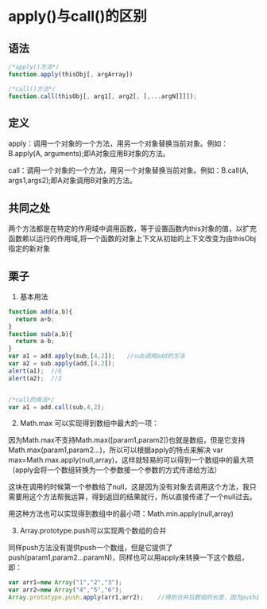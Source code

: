 # apply()与call()的区别

## 语法
```js
/*apply()方法*/
function.apply(thisObj[, argArray])

/*call()方法*/
function.call(thisObj[, arg1[, arg2[, [,...argN]]]]);
```

## 定义

apply：调用一个对象的一个方法，用另一个对象替换当前对象。例如：B.apply(A, arguments);即A对象应用B对象的方法。

call：调用一个对象的一个方法，用另一个对象替换当前对象。例如：B.call(A, args1,args2);即A对象调用B对象的方法。

## 共同之处

两个方法都是在特定的作用域中调用函数，等于设置函数内this对象的值，以扩充函数赖以运行的作用域,将一个函数的对象上下文从初始的上下文改变为由thisObj指定的新对象

## 栗子

1. 基本用法
```js
function add(a,b){
  return a+b;
}
function sub(a,b){
  return a-b;
}
var a1 = add.apply(sub,[4,2]);　　//sub调用add的方法
var a2 = sub.apply(add,[4,2]);
alert(a1);  //6
alert(a2);  //2


/*call的用法*/
var a1 = add.call(sub,4,2);
```

2. Math.max 可以实现得到数组中最大的一项：

因为Math.max不支持Math.max([param1,param2])也就是数组，但是它支持Math.max(param1,param2...)，所以可以根据apply的特点来解决 var max=Math.max.apply(null,array)，这样就轻易的可以得到一个数组中的最大项（apply会将一个数组转换为一个参数接一个参数的方式传递给方法）

这块在调用的时候第一个参数给了null，这是因为没有对象去调用这个方法，我只需要用这个方法帮我运算，得到返回的结果就行，所以直接传递了一个null过去。

用这种方法也可以实现得到数组中的最小项：Math.min.apply(null,array)

3. Array.prototype.push可以实现两个数组的合并

同样push方法没有提供push一个数组，但是它提供了push(param1,param2...paramN)，同样也可以用apply来转换一下这个数组，即：

```js
var arr1=new Array("1","2","3");
var arr2=new Array("4","5","6");
Array.prototype.push.apply(arr1,arr2);    //得到合并后数组的长度，因为push就是返回一个数组的长度
```